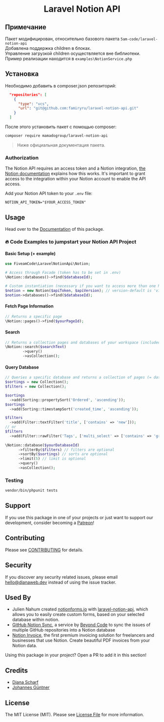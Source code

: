 <h1 align="center"> Laravel Notion API</h1>

## Примечание

Пакет модифицирован, относительно базового пакета `5am-code/laravel-notion-api`  
Добавлена поддержка children в блоках.  
Управление загрузкой children осуществляется вне библиотеки.  
Пример реализации находится в  `examples\NotionService.php`

## Установка

Необходимо добавить в composer.json репозиторий:
```json
  "repositories": [
    {
      "type": "vcs",
      "url": "git@github.com:famiryru/laravel-notion-api.git"
    }
  ]
```

После этого установить пакет с помощью composer:

```bash
composer require mamadogroup/laravel-notion-api
```

> Ниже официальная документация пакета.

### Authorization

The Notion API requires an access token and a Notion integration, [the Notion documentation](https://developers.notion.com/docs/getting-started#before-we-begin) explains how this works. It's important to grant access to the integration within your Notion account to enable the API access.

Add your Notion API token to your `.env` file:

```
NOTION_API_TOKEN="$YOUR_ACCESS_TOKEN"
```

## Usage

Head over to the [Documentation](https://5amco.de/docs) of this package.

### 🔥 Code Examples to jumpstart your Notion API Project

#### Basic Setup (+ example)
```php
use FiveamCode\LaravelNotionApi\Notion; 

# Access through Facade (token has to be set in .env)
\Notion::databases()->find($databaseId);

# Custom instantiation (necessary if you want to access more than one NotionApi integration)
$notion = new Notion($apiToken, $apiVersion); // version-default is 'v1'
$notion->databases()->find($databaseId);
```

#### Fetch Page Information
```php
// Returns a specific page
\Notion::pages()->find($yourPageId);
```

#### Search
```php
// Returns a collection pages and databases of your workspace (included in your integration-token)
\Notion::search($searchText)
        ->query()
        ->asCollection();
```

#### Query Database

```php
// Queries a specific database and returns a collection of pages (= database entries)
$sortings = new Collection();
$filters = new Collection();

$sortings
  ->add(Sorting::propertySort('Ordered', 'ascending'));
$sortings
  ->add(Sorting::timestampSort('created_time', 'ascending'));

$filters
  ->add(Filter::textFilter('title', ['contains' => 'new']));
// or
$filters
  ->add(Filter::rawFilter('Tags', ['multi_select' => ['contains' => 'great']]));
  
\Notion::database($yourDatabaseId)
      ->filterBy($filters) // filters are optional
      ->sortBy($sortings) // sorts are optional
      ->limit(5) // limit is optional
      ->query()
      ->asCollection();
```


### Testing

```bash
vendor/bin/phpunit tests
```

## Support

If you use this package in one of your projects or just want to support our development, consider becoming a [Patreon](https://www.patreon.com/bePatron?u=56662485)!

## Contributing

Please see [CONTRIBUTING](CONTRIBUTING.md) for details.

## Security

If you discover any security related issues, please email hello@dianaweb.dev instead of using the issue tracker.

## Used By

- Julien Nahum created [notionforms.io](https://notionforms.io) with [laravel-notion-api](https://github.com/5am-code/laravel-notion-api), which allows you to easily create custom forms, based on your selected database within notion.
- [GitHub Notion Sync](https://githubnotionsync.com/), a service by [Beyond Code](https://beyondco.de) to sync the issues of multiple GitHub repositories into a Notion database
- [Notion Invoice](https://notioninvoice.com/), the first premium invoicing solution for freelancers and businesses that use Notion. Create beautiful PDF invoices from your Notion data.

Using this package in your project? Open a PR to add it in this section!

## Credits

- [Diana Scharf](https://github.com/mechelon)
- [Johannes Güntner](https://github.com/johguentner)

## License

The MIT License (MIT). Please see [License File](LICENSE.md) for more information.

